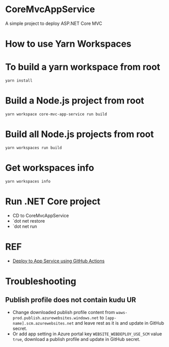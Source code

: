# CoreMvcAppService
A simple project to deploy ASP.NET Core MVC

# How to use Yarn Workspaces 

# To build a yarn workspace from root
```
yarn install
```

# Build a Node.js project from root
```
yarn workspace core-mvc-app-service run build
```

# Build all Node.js projects from root
```
yarn workspaces run build
```

# Get workspaces info
```
yarn workspaces info
```


# Run .NET Core project
- CD to CoreMvcAppService
- `dot net restore
- `dot net run

# REF
- [Deploy to App Service using GitHub Actions](https://docs.microsoft.com/en-us/azure/app-service/deploy-github-actions?tabs=applevel)

# Troubleshooting
## Publish profile does not contain kudu UR
- Change downloaded publish profile content from `waws-prod.publish.azurewebsites.windows.net` to `[app-name].scm.azurewebsites.net` and leave rest as it is and update in GitHub secret.
- Or add app setting in Azure portal key `WEBSITE_WEBDEPLOY_USE_SCM` value `true`, download a publish profile and update in GitHub secret.